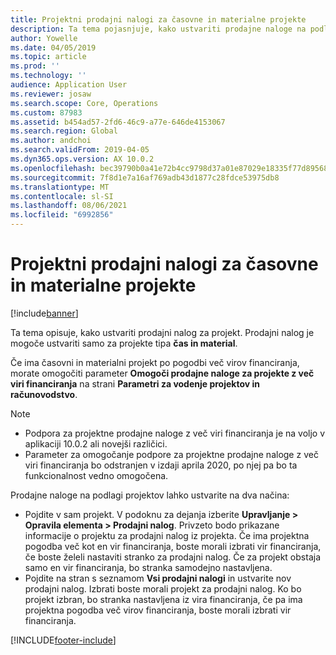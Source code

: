 ```yaml
---
title: Projektni prodajni nalogi za časovne in materialne projekte
description: Ta tema pojasnjuje, kako ustvariti prodajne naloge na podlagi projekta za časovne in materialne projekte.
author: Yowelle
ms.date: 04/05/2019
ms.topic: article
ms.prod: ''
ms.technology: ''
audience: Application User
ms.reviewer: josaw
ms.search.scope: Core, Operations
ms.custom: 87983
ms.assetid: b454ad57-2fd6-46c9-a77e-646de4153067
ms.search.region: Global
ms.author: andchoi
ms.search.validFrom: 2019-04-05
ms.dyn365.ops.version: AX 10.0.2
ms.openlocfilehash: bec39790b0a41e72b4cc9798d37a01e87029e18335f77d895680aafbb74fac3b
ms.sourcegitcommit: 7f8d1e7a16af769adb43d1877c28fdce53975db8
ms.translationtype: MT
ms.contentlocale: sl-SI
ms.lasthandoff: 08/06/2021
ms.locfileid: "6992856"
---
```

# <a name="project-sales-orders-for-time-and-material-projects"></a>Projektni prodajni nalogi za časovne in materialne projekte

[!include[banner](../includes/banner.md)]

Ta tema opisuje, kako ustvariti prodajni nalog za projekt. Prodajni nalog je mogoče ustvariti samo za projekte tipa **čas in material**.

Če ima časovni in materialni projekt po pogodbi več virov financiranja, morate omogočiti parameter **Omogoči prodajne naloge za projekte z več viri financiranja** na strani **Parametri za vodenje projektov in računovodstvo**. 

> [!NOTE]
> - Podpora za projektne prodajne naloge z več viri financiranja je na voljo v aplikaciji 10.0.2 ali novejši različici.
> - Parameter za omogočanje podpore za projektne prodajne naloge z več viri financiranja bo odstranjen v izdaji aprila 2020, po njej pa bo ta funkcionalnost vedno omogočena.

Prodajne naloge na podlagi projektov lahko ustvarite na dva načina:

- Pojdite v sam projekt. V podoknu za dejanja izberite **Upravljanje > Opravila elementa > Prodajni nalog**. Privzeto bodo prikazane informacije o projektu za prodajni nalog iz projekta. Če ima projektna pogodba več kot en vir financiranja, boste morali izbrati vir financiranja, če boste želeli nastaviti stranko za prodajni nalog. Če za projekt obstaja samo en vir financiranja, bo stranka samodejno nastavljena.
- Pojdite na stran s seznamom **Vsi prodajni nalogi** in ustvarite nov prodajni nalog. Izbrati boste morali projekt za prodajni nalog. Ko bo projekt izbran, bo stranka nastavljena iz vira financiranja, če pa ima projektna pogodba več virov financiranja, boste morali izbrati vir financiranja.



[!INCLUDE[footer-include](../includes/footer-banner.md)]